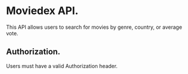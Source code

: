 # Moviedex API.

This API allows users to search for movies by genre, country, or average vote.

## Authorization.

Users must have a valid Authorization header.

